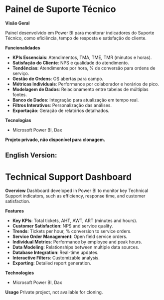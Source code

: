 # Painel de Suporte Técnico

**Visão Geral**

Painel desenvolvido em Power BI para monitorar indicadores do Suporte Técnico, como eficiência, tempo de resposta e satisfação do cliente.

**Funcionalidades**
- **KPIs Essenciais**: Atendimentos, TMA, TME, TMR (minutos e horas).
- **Satisfação do Cliente**: NPS e qualidade do atendimento.
- **Tendências**: Atendimentos por hora, % de conversão para ordens de serviço.
- **Gestão de Ordens**: OS abertas para campo.
- **Métricas Individuais**: Performance por colaborador e horários de pico.
- **Modelagem de Dados**: Relacionamento entre tabelas de múltiplas fontes.
- **Banco de Dados**: Integração para atualização em tempo real.
- **Filtros Interativos**: Personalização das análises.
- **Exportação**: Geração de relatórios detalhados.

**Tecnologias**
- Microsoft Power BI, Dax

**Projeto privado, não disponível para clonagem.**

## English Version:

# Technical Support Dashboard

**Overview**
Dashboard developed in Power BI to monitor key Technical Support indicators, such as efficiency, response time, and customer satisfaction.

**Features**
- **Key KPIs**: Total tickets, AHT, AWT, ART (minutes and hours).
- **Customer Satisfaction**: NPS and service quality.
- **Trends**: Tickets per hour, % conversion to service orders.
- **Service Order Management**: Open field service orders.
- **Individual Metrics**: Performance by employee and peak hours.
- **Data Modeling**: Relationships between multiple data sources.
- **Database Integration**: Real-time updates.
- **Interactive Filters**: Customizable analysis.
- **Exporting**: Detailed report generation.

**Technologies**
- Microsoft Power BI, Dax

**Usage**
Private project, not available for cloning.

